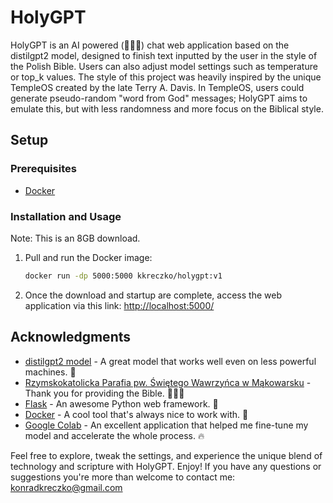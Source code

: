 # HolyGPT

HolyGPT is an AI powered (🚀🚀🚀) chat web application based on the distilgpt2 model, designed to finish text inputted by the user in the style of the Polish Bible. Users can also adjust model settings such as temperature or top_k values. The style of this project was heavily inspired by the unique TempleOS created by the late Terry A. Davis. In TempleOS, users could generate pseudo-random "word from God" messages; HolyGPT aims to emulate this, but with less randomness and more focus on the Biblical style.

## Setup

### Prerequisites
- [Docker](https://www.docker.com/)

### Installation and Usage
Note: This is an 8GB download.

1. Pull and run the Docker image:

    ```sh
    docker run -dp 5000:5000 kkreczko/holygpt:v1
    ```

2. Once the download and startup are complete, access the web application via this link: [http://localhost:5000/](http://localhost:5000/)

## Acknowledgments

- [distilgpt2 model](https://huggingface.co/distilbert/distilgpt2) - A great model that works well even on less powerful machines. 🤟
- [Rzymskokatolicka Parafia pw. Świętego Wawrzyńca w Mąkowarsku](http://www.makowarsko-parafia.pl/downloads/PS.pdf) - Thank you for providing the Bible. 🙏🙏🙏
- [Flask](https://flask.palletsprojects.com/en/3.0.x/) - An awesome Python web framework. 📯
- [Docker](https://www.docker.com/) - A cool tool that's always nice to work with. 🐳
- [Google Colab](https://colab.research.google.com/) - An excellent application that helped me fine-tune my model and accelerate the whole process. 🔥

Feel free to explore, tweak the settings, and experience the unique blend of technology and scripture with HolyGPT. Enjoy! If you have any questions or suggestions you're more than welcome to contact me: konradkreczko@gmail.com
